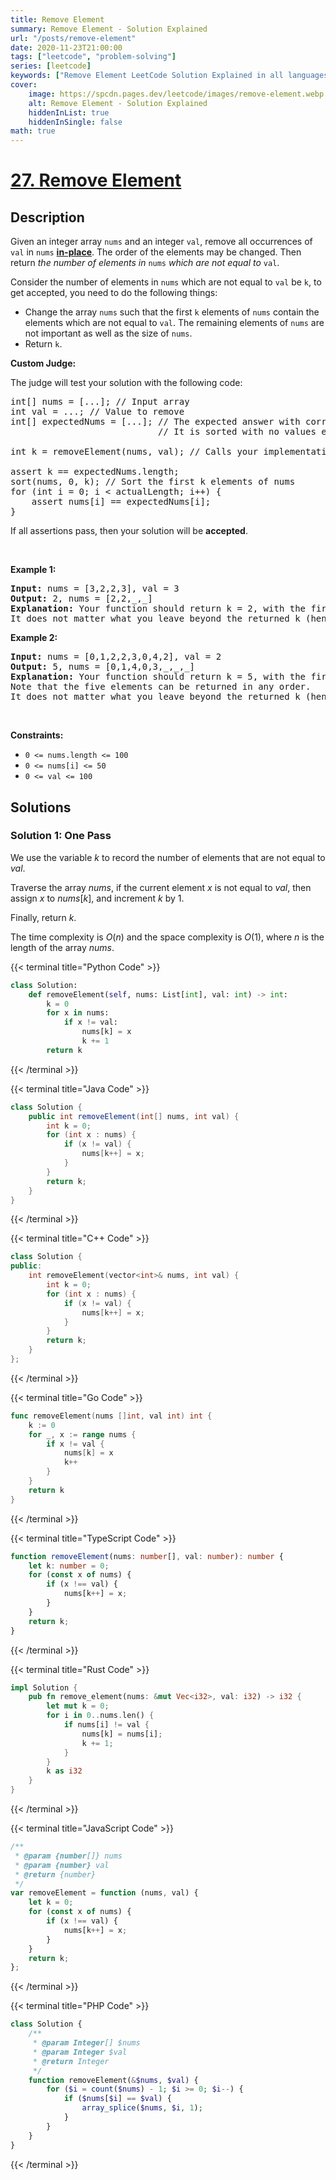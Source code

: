 ```yaml
---
title: Remove Element
summary: Remove Element - Solution Explained
url: "/posts/remove-element"
date: 2020-11-23T21:00:00
tags: ["leetcode", "problem-solving"]
series: [leetcode]
keywords: ["Remove Element LeetCode Solution Explained in all languages", "27", "leetcode question 27", "Remove Element", "LeetCode", "leetcode solution in Python3 C++ Java Go PHP Ruby Swift TypeScript Rust C# JavaScript C", "GeeksforGeeks", "InterviewBit", "Coding Ninjas", "HackerRank", "HackerEarth", "CodeChef", "TopCoder", "AlgoExpert", "freeCodeCamp", "Codeforces", "GitHub", "AtCoder", "Samir Paul"]
cover:
    image: https://spcdn.pages.dev/leetcode/images/remove-element.webp
    alt: Remove Element - Solution Explained
    hiddenInList: true
    hiddenInSingle: false
math: true
---
```



# [27. Remove Element](https://leetcode.com/problems/remove-element)


## Description

<p>Given an integer array <code>nums</code> and an integer <code>val</code>, remove all occurrences of <code>val</code> in <code>nums</code> <a href="https://en.wikipedia.org/wiki/In-place_algorithm" target="_blank"><strong>in-place</strong></a>. The order of the elements may be changed. Then return <em>the number of elements in </em><code>nums</code><em> which are not equal to </em><code>val</code>.</p>

<p>Consider the number of elements in <code>nums</code> which are not equal to <code>val</code> be <code>k</code>, to get accepted, you need to do the following things:</p>

<ul>
	<li>Change the array <code>nums</code> such that the first <code>k</code> elements of <code>nums</code> contain the elements which are not equal to <code>val</code>. The remaining elements of <code>nums</code> are not important as well as the size of <code>nums</code>.</li>
	<li>Return <code>k</code>.</li>
</ul>

<p><strong>Custom Judge:</strong></p>

<p>The judge will test your solution with the following code:</p>

<pre>
int[] nums = [...]; // Input array
int val = ...; // Value to remove
int[] expectedNums = [...]; // The expected answer with correct length.
                            // It is sorted with no values equaling val.

int k = removeElement(nums, val); // Calls your implementation

assert k == expectedNums.length;
sort(nums, 0, k); // Sort the first k elements of nums
for (int i = 0; i &lt; actualLength; i++) {
    assert nums[i] == expectedNums[i];
}
</pre>

<p>If all assertions pass, then your solution will be <strong>accepted</strong>.</p>

<p>&nbsp;</p>
<p><strong class="example">Example 1:</strong></p>

<pre>
<strong>Input:</strong> nums = [3,2,2,3], val = 3
<strong>Output:</strong> 2, nums = [2,2,_,_]
<strong>Explanation:</strong> Your function should return k = 2, with the first two elements of nums being 2.
It does not matter what you leave beyond the returned k (hence they are underscores).
</pre>

<p><strong class="example">Example 2:</strong></p>

<pre>
<strong>Input:</strong> nums = [0,1,2,2,3,0,4,2], val = 2
<strong>Output:</strong> 5, nums = [0,1,4,0,3,_,_,_]
<strong>Explanation:</strong> Your function should return k = 5, with the first five elements of nums containing 0, 0, 1, 3, and 4.
Note that the five elements can be returned in any order.
It does not matter what you leave beyond the returned k (hence they are underscores).
</pre>

<p>&nbsp;</p>
<p><strong>Constraints:</strong></p>

<ul>
	<li><code>0 &lt;= nums.length &lt;= 100</code></li>
	<li><code>0 &lt;= nums[i] &lt;= 50</code></li>
	<li><code>0 &lt;= val &lt;= 100</code></li>
</ul>

## Solutions

### Solution 1: One Pass

We use the variable $k$ to record the number of elements that are not equal to $val$.

Traverse the array $nums$, if the current element $x$ is not equal to $val$, then assign $x$ to $nums[k]$, and increment $k$ by $1$.

Finally, return $k$.

The time complexity is $O(n)$ and the space complexity is $O(1)$, where $n$ is the length of the array $nums$.

<!-- tabs:start -->

{{< terminal title="Python Code" >}}
```python
class Solution:
    def removeElement(self, nums: List[int], val: int) -> int:
        k = 0
        for x in nums:
            if x != val:
                nums[k] = x
                k += 1
        return k
```
{{< /terminal >}}

{{< terminal title="Java Code" >}}
```java
class Solution {
    public int removeElement(int[] nums, int val) {
        int k = 0;
        for (int x : nums) {
            if (x != val) {
                nums[k++] = x;
            }
        }
        return k;
    }
}
```
{{< /terminal >}}

{{< terminal title="C++ Code" >}}
```cpp
class Solution {
public:
    int removeElement(vector<int>& nums, int val) {
        int k = 0;
        for (int x : nums) {
            if (x != val) {
                nums[k++] = x;
            }
        }
        return k;
    }
};
```
{{< /terminal >}}

{{< terminal title="Go Code" >}}
```go
func removeElement(nums []int, val int) int {
	k := 0
	for _, x := range nums {
		if x != val {
			nums[k] = x
			k++
		}
	}
	return k
}
```
{{< /terminal >}}

{{< terminal title="TypeScript Code" >}}
```ts
function removeElement(nums: number[], val: number): number {
    let k: number = 0;
    for (const x of nums) {
        if (x !== val) {
            nums[k++] = x;
        }
    }
    return k;
}
```
{{< /terminal >}}

{{< terminal title="Rust Code" >}}
```rust
impl Solution {
    pub fn remove_element(nums: &mut Vec<i32>, val: i32) -> i32 {
        let mut k = 0;
        for i in 0..nums.len() {
            if nums[i] != val {
                nums[k] = nums[i];
                k += 1;
            }
        }
        k as i32
    }
}
```
{{< /terminal >}}

{{< terminal title="JavaScript Code" >}}
```js
/**
 * @param {number[]} nums
 * @param {number} val
 * @return {number}
 */
var removeElement = function (nums, val) {
    let k = 0;
    for (const x of nums) {
        if (x !== val) {
            nums[k++] = x;
        }
    }
    return k;
};
```
{{< /terminal >}}

{{< terminal title="PHP Code" >}}
```php
class Solution {
    /**
     * @param Integer[] $nums
     * @param Integer $val
     * @return Integer
     */
    function removeElement(&$nums, $val) {
        for ($i = count($nums) - 1; $i >= 0; $i--) {
            if ($nums[$i] == $val) {
                array_splice($nums, $i, 1);
            }
        }
    }
}
```
{{< /terminal >}}

<!-- tabs:end -->

<!-- end -->
